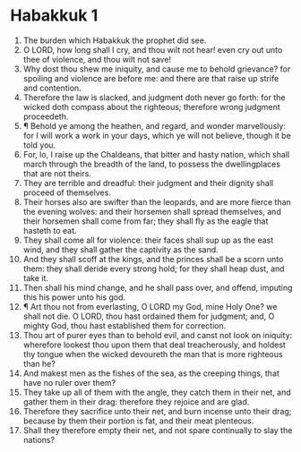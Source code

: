 ﻿# Habakkuk 1
1. The burden which Habakkuk the prophet did see. 
2. O LORD, how long shall I cry, and thou wilt not hear! even cry out unto thee of violence, and thou wilt not save! 
3. Why dost thou shew me iniquity, and cause me to behold grievance? for spoiling and violence are before me: and there are that raise up strife and contention. 
4. Therefore the law is slacked, and judgment doth never go forth: for the wicked doth compass about the righteous; therefore wrong judgment proceedeth. 
5. ¶ Behold ye among the heathen, and regard, and wonder marvellously: for I will work a work in your days, which ye will not believe, though it be told you. 
6. For, lo, I raise up the Chaldeans, that bitter and hasty nation, which shall march through the breadth of the land, to possess the dwellingplaces that are not theirs. 
7. They are terrible and dreadful: their judgment and their dignity shall proceed of themselves. 
8. Their horses also are swifter than the leopards, and are more fierce than the evening wolves: and their horsemen shall spread themselves, and their horsemen shall come from far; they shall fly as the eagle that hasteth to eat. 
9. They shall come all for violence: their faces shall sup up as the east wind, and they shall gather the captivity as the sand. 
10. And they shall scoff at the kings, and the princes shall be a scorn unto them: they shall deride every strong hold; for they shall heap dust, and take it. 
11. Then shall his mind change, and he shall pass over, and offend, imputing this his power unto his god. 
12. ¶ Art thou not from everlasting, O LORD my God, mine Holy One? we shall not die. O LORD, thou hast ordained them for judgment; and, O mighty God, thou hast established them for correction. 
13. Thou art of purer eyes than to behold evil, and canst not look on iniquity: wherefore lookest thou upon them that deal treacherously, and holdest thy tongue when the wicked devoureth the man that is more righteous than he? 
14. And makest men as the fishes of the sea, as the creeping things, that have no ruler over them? 
15. They take up all of them with the angle, they catch them in their net, and gather them in their drag: therefore they rejoice and are glad. 
16. Therefore they sacrifice unto their net, and burn incense unto their drag; because by them their portion is fat, and their meat plenteous. 
17. Shall they therefore empty their net, and not spare continually to slay the nations? 
